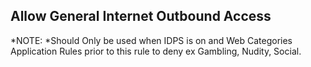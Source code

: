 ## Allow General Internet Outbound Access

*NOTE: *Should Only be used when IDPS is on and Web Categories Application Rules prior to this rule to deny ex Gambling, Nudity, Social.
